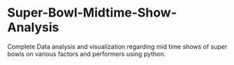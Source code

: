 # Super-Bowl-Midtime-Show-Analysis
Complete Data analysis and visualization regarding mid time shows of super bowls on various factors and performers using python.
